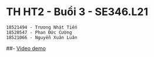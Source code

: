 # TH HT2 - Buổi 3 - SE346.L21
	18521494 - Trương Nhật Tiến
	18520547 - Phan Đức Cường 
	18521066 - Nguyễn Xuân Luân
##- [Video demo](https://drive.google.com/file/d/11tZG_2tbQ4uFKI94-Leny0jJpzrakKRR/view?usp=sharing)